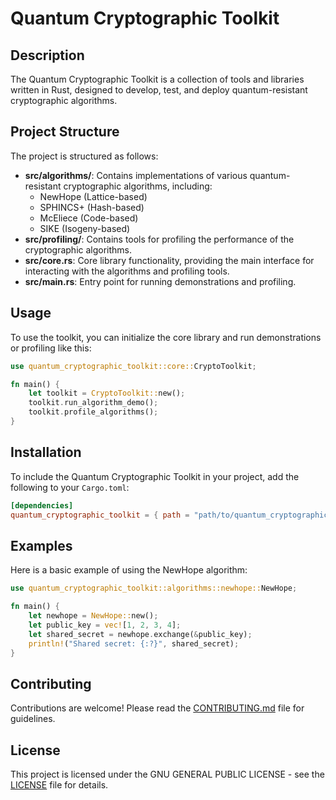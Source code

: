   # Quantum Cryptographic Toolkit

   ## Description
   The Quantum Cryptographic Toolkit is a collection of tools and libraries written in Rust, designed to develop, test, and deploy quantum-resistant cryptographic algorithms.

   ## Project Structure
   The project is structured as follows:

   - **src/algorithms/**: Contains implementations of various quantum-resistant cryptographic algorithms, including:
     - NewHope (Lattice-based)
     - SPHINCS+ (Hash-based)
     - McEliece (Code-based)
     - SIKE (Isogeny-based)
   - **src/profiling/**: Contains tools for profiling the performance of the cryptographic algorithms.
   - **src/core.rs**: Core library functionality, providing the main interface for interacting with the algorithms and profiling tools.
   - **src/main.rs**: Entry point for running demonstrations and profiling.

   ## Usage
   To use the toolkit, you can initialize the core library and run demonstrations or profiling like this:

   ```rust
   use quantum_cryptographic_toolkit::core::CryptoToolkit;

   fn main() {
       let toolkit = CryptoToolkit::new();
       toolkit.run_algorithm_demo();
       toolkit.profile_algorithms();
   }
   ```

   ## Installation
   To include the Quantum Cryptographic Toolkit in your project, add the following to your `Cargo.toml`:

   ```toml
   [dependencies]
   quantum_cryptographic_toolkit = { path = "path/to/quantum_cryptographic_toolkit" }
   ```

   ## Examples
   Here is a basic example of using the NewHope algorithm:

   ```rust
   use quantum_cryptographic_toolkit::algorithms::newhope::NewHope;

   fn main() {
       let newhope = NewHope::new();
       let public_key = vec![1, 2, 3, 4];
       let shared_secret = newhope.exchange(&public_key);
       println!("Shared secret: {:?}", shared_secret);
   }
   ```

   ## Contributing
   Contributions are welcome! Please read the [CONTRIBUTING.md](CONTRIBUTING.md) file for guidelines.

   ## License
   This project is licensed under the GNU GENERAL PUBLIC LICENSE - see the [LICENSE](LICENSE) file for details.
